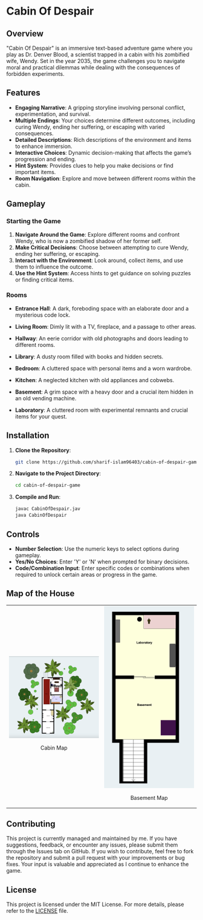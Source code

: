 # Cabin Of Despair

## Overview

"Cabin Of Despair" is an immersive text-based adventure game where you play as Dr. Denver Blood, a scientist trapped in a cabin with his zombified wife, Wendy. Set in the year 2035, the game challenges you to navigate moral and practical dilemmas while dealing with the consequences of forbidden experiments.

## Features

- **Engaging Narrative**: A gripping storyline involving personal conflict, experimentation, and survival.
- **Multiple Endings**: Your choices determine different outcomes, including curing Wendy, ending her suffering, or escaping with varied consequences.
- **Detailed Descriptions**: Rich descriptions of the environment and items to enhance immersion.
- **Interactive Choices**: Dynamic decision-making that affects the game’s progression and ending.
- **Hint System**: Provides clues to help you make decisions or find important items.
- **Room Navigation**: Explore and move between different rooms within the cabin.

## Gameplay

### Starting the Game

1. **Navigate Around the Game**: Explore different rooms and confront Wendy, who is now a zombified shadow of her former self.
2. **Make Critical Decisions**: Choose between attempting to cure Wendy, ending her suffering, or escaping.
3. **Interact with the Environment**: Look around, collect items, and use them to influence the outcome.
4. **Use the Hint System**: Access hints to get guidance on solving puzzles or finding critical items.

### Rooms

- **Entrance Hall**: A dark, foreboding space with an elaborate door and a mysterious code lock.

- **Living Room**: Dimly lit with a TV, fireplace, and a passage to other areas.

- **Hallway**: An eerie corridor with old photographs and doors leading to different rooms.

- **Library**: A dusty room filled with books and hidden secrets.

- **Bedroom**: A cluttered space with personal items and a worn wardrobe.

- **Kitchen**: A neglected kitchen with old appliances and cobwebs.

- **Basement**: A grim space with a heavy door and a crucial item hidden in an old vending machine.

- **Laboratory**: A cluttered room with experimental remnants and crucial items for your quest.

## Installation

1. **Clone the Repository**:
   ```sh
   git clone https://github.com/sharif-islam96403/cabin-of-despair-game.git
   ```

2. **Navigate to the Project Directory**:
   ```sh
   cd cabin-of-despair-game
   ```

3. **Compile and Run**:
   ```sh
   javac CabinOfDespair.jav
   java CabinOfDespair
   ```

## Controls

- **Number Selection**: Use the numeric keys to select options during gameplay.
- **Yes/No Choices**: Enter 'Y' or 'N' when prompted for binary decisions.
- **Code/Combination Input**: Enter specific codes or combinations when required to unlock certain areas or progress in the game.

## Map of the House

<table style="width: 100%;">
  <tr>
    <td style="width: 50%; text-align: center;">
      <img src="/assets/Cabin_Map.png" alt="Cabin Map" style="width: 100%; height: auto;"/>
      <p>Cabin Map</p>
    </td>
    <td style="width: 50%; text-align: center;">
      <img src="/assets/Basement_map.png" alt="Basement Map" style="width: 100%; height: auto;"/>
      <p>Basement Map</p>
    </td>
  </tr>
</table>


## Contributing

This project is currently managed and maintained by me. If you have suggestions, feedback, or encounter any issues, please submit them through the Issues tab on GitHub. If you wish to contribute, feel free to fork the repository and submit a pull request with your improvements or bug fixes. Your input is valuable and appreciated as I continue to enhance the game.

## License

This project is licensed under the MIT License. For more details, please refer to the [LICENSE](/LICENSE) file.
